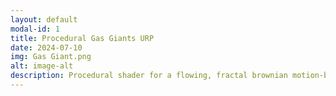 ```yaml
---
layout: default
modal-id: 1
title: Procedural Gas Giants URP
date: 2024-07-10
img: Gas Giant.png
alt: image-alt
description: Procedural shader for a flowing, fractal brownian motion-based spherical gas giant. Support for Unity's BRP and URP.
---
```

